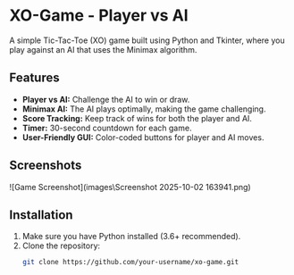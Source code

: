 # XO-Game - Player vs AI

A simple Tic-Tac-Toe (XO) game built using Python and Tkinter, where you play against an AI that uses the Minimax algorithm.

## Features

- **Player vs AI:** Challenge the AI to win or draw.
- **Minimax AI:** The AI plays optimally, making the game challenging.
- **Score Tracking:** Keep track of wins for both the player and AI.
- **Timer:** 30-second countdown for each game.
- **User-Friendly GUI:** Color-coded buttons for player and AI moves.

## Screenshots

![Game Screenshot](images\Screenshot 2025-10-02 163941.png)  <!-- Optional: Add a screenshot of your game -->

## Installation

1. Make sure you have Python installed (3.6+ recommended).
2. Clone the repository:
   ```bash
   git clone https://github.com/your-username/xo-game.git
